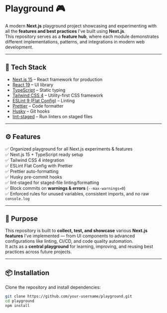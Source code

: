 # Playground 🎮

A modern **Next.js** playground project showcasing and experimenting with all the **features and best practices** I’ve built using **Next.js**.  
This repository serves as a **feature hub**, where each module demonstrates different implementations, patterns, and integrations in modern web development.

---

## 🚀 Tech Stack

- [Next.js 15](https://nextjs.org/) – React framework for production
- [React 19](https://react.dev/) – UI library
- [TypeScript](https://www.typescriptlang.org/) – Static typing
- [Tailwind CSS 4](https://tailwindcss.com/) – Utility-first CSS framework
- [ESLint 9 (Flat Config)](https://eslint.org/docs/latest/use/configure/configuration-files-new) – Linting
- [Prettier](https://prettier.io/) – Code formatter
- [Husky](https://typicode.github.io/husky) – Git hooks
- [lint-staged](https://github.com/okonet/lint-staged) – Run linters on staged files

---

## ⚙️ Features

✅ Organized playground for all Next.js experiments & features  
✅ Next.js 15 + TypeScript ready setup  
✅ Tailwind CSS 4 integration  
✅ ESLint Flat Config with Prettier  
✅ Prettier auto-formatting  
✅ Husky pre-commit hooks  
✅ lint-staged for staged-file linting/formatting  
✅ Block commits on **warnings & errors** (`--max-warnings=0`)  
✅ Enforced rules for unused variables, consistent imports, and no raw `console.log`

---

## 🎯 Purpose

This repository is built to **collect, test, and showcase** various **Next.js features** I’ve implemented — from UI components to advanced configurations like linting, CI/CD, and code quality automation.  
It acts as a **central playground** for learning, improving, and reusing best practices across future projects.

---

## 📦 Installation

Clone the repository and install dependencies:

```bash
git clone https://github.com/your-username/playground.git
cd playground
npm install
```
